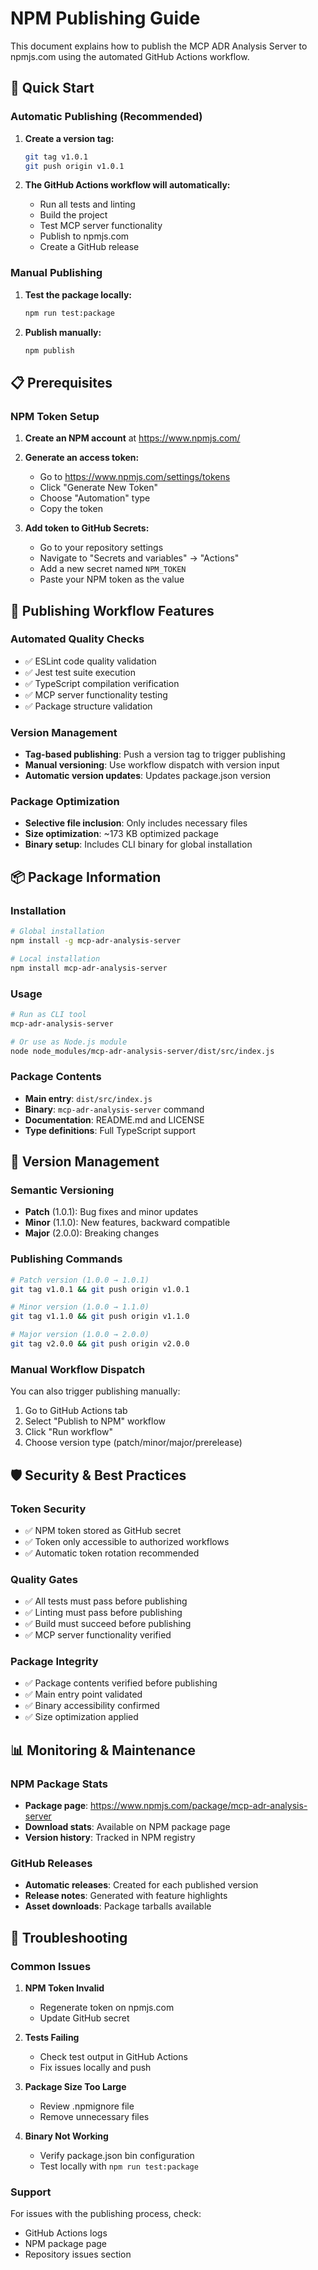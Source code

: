 # NPM Publishing Guide

This document explains how to publish the MCP ADR Analysis Server to npmjs.com using the automated GitHub Actions workflow.

## 🚀 Quick Start

### Automatic Publishing (Recommended)

1. **Create a version tag:**
   ```bash
   git tag v1.0.1
   git push origin v1.0.1
   ```

2. **The GitHub Actions workflow will automatically:**
   - Run all tests and linting
   - Build the project
   - Test MCP server functionality
   - Publish to npmjs.com
   - Create a GitHub release

### Manual Publishing

1. **Test the package locally:**
   ```bash
   npm run test:package
   ```

2. **Publish manually:**
   ```bash
   npm publish
   ```

## 📋 Prerequisites

### NPM Token Setup

1. **Create an NPM account** at https://www.npmjs.com/
2. **Generate an access token:**
   - Go to https://www.npmjs.com/settings/tokens
   - Click "Generate New Token"
   - Choose "Automation" type
   - Copy the token

3. **Add token to GitHub Secrets:**
   - Go to your repository settings
   - Navigate to "Secrets and variables" → "Actions"
   - Add a new secret named `NPM_TOKEN`
   - Paste your NPM token as the value

## 🔧 Publishing Workflow Features

### Automated Quality Checks
- ✅ ESLint code quality validation
- ✅ Jest test suite execution
- ✅ TypeScript compilation verification
- ✅ MCP server functionality testing
- ✅ Package structure validation

### Version Management
- **Tag-based publishing**: Push a version tag to trigger publishing
- **Manual versioning**: Use workflow dispatch with version input
- **Automatic version updates**: Updates package.json version

### Package Optimization
- **Selective file inclusion**: Only includes necessary files
- **Size optimization**: ~173 KB optimized package
- **Binary setup**: Includes CLI binary for global installation

## 📦 Package Information

### Installation
```bash
# Global installation
npm install -g mcp-adr-analysis-server

# Local installation
npm install mcp-adr-analysis-server
```

### Usage
```bash
# Run as CLI tool
mcp-adr-analysis-server

# Or use as Node.js module
node node_modules/mcp-adr-analysis-server/dist/src/index.js
```

### Package Contents
- **Main entry**: `dist/src/index.js`
- **Binary**: `mcp-adr-analysis-server` command
- **Documentation**: README.md and LICENSE
- **Type definitions**: Full TypeScript support

## 🔄 Version Management

### Semantic Versioning
- **Patch** (1.0.1): Bug fixes and minor updates
- **Minor** (1.1.0): New features, backward compatible
- **Major** (2.0.0): Breaking changes

### Publishing Commands
```bash
# Patch version (1.0.0 → 1.0.1)
git tag v1.0.1 && git push origin v1.0.1

# Minor version (1.0.0 → 1.1.0)
git tag v1.1.0 && git push origin v1.1.0

# Major version (1.0.0 → 2.0.0)
git tag v2.0.0 && git push origin v2.0.0
```

### Manual Workflow Dispatch
You can also trigger publishing manually:
1. Go to GitHub Actions tab
2. Select "Publish to NPM" workflow
3. Click "Run workflow"
4. Choose version type (patch/minor/major/prerelease)

## 🛡️ Security & Best Practices

### Token Security
- ✅ NPM token stored as GitHub secret
- ✅ Token only accessible to authorized workflows
- ✅ Automatic token rotation recommended

### Quality Gates
- ✅ All tests must pass before publishing
- ✅ Linting must pass before publishing
- ✅ Build must succeed before publishing
- ✅ MCP server functionality verified

### Package Integrity
- ✅ Package contents verified before publishing
- ✅ Main entry point validated
- ✅ Binary accessibility confirmed
- ✅ Size optimization applied

## 📊 Monitoring & Maintenance

### NPM Package Stats
- **Package page**: https://www.npmjs.com/package/mcp-adr-analysis-server
- **Download stats**: Available on NPM package page
- **Version history**: Tracked in NPM registry

### GitHub Releases
- **Automatic releases**: Created for each published version
- **Release notes**: Generated with feature highlights
- **Asset downloads**: Package tarballs available

## 🔧 Troubleshooting

### Common Issues

1. **NPM Token Invalid**
   - Regenerate token on npmjs.com
   - Update GitHub secret

2. **Tests Failing**
   - Check test output in GitHub Actions
   - Fix issues locally and push

3. **Package Size Too Large**
   - Review .npmignore file
   - Remove unnecessary files

4. **Binary Not Working**
   - Verify package.json bin configuration
   - Test locally with `npm run test:package`

### Support
For issues with the publishing process, check:
- GitHub Actions logs
- NPM package page
- Repository issues section
